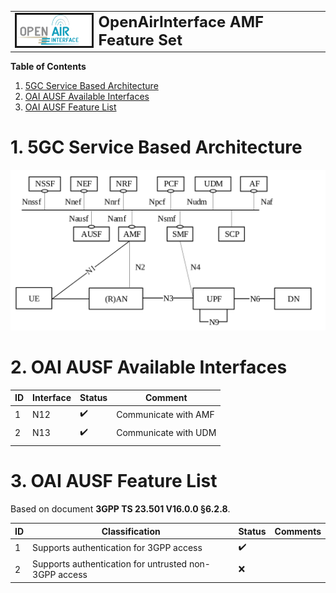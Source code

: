<table style="border-collapse: collapse; border: none;">
  <tr style="border-collapse: collapse; border: none;">
    <td style="border-collapse: collapse; border: none;">
      <a href="http://www.openairinterface.org/">
         <img src="./images/oai_final_logo.png" alt="" border=3 height=50 width=150>
         </img>
      </a>
    </td>
    <td style="border-collapse: collapse; border: none; vertical-align: center;">
      <b><font size = "5">OpenAirInterface AMF Feature Set</font></b>
    </td>
  </tr>
</table>

**Table of Contents**

1. [5GC Service Based Architecture](#1-5gc-service-based-architecture)
2. [OAI AUSF Available Interfaces](#2-oai-ausf-available-interfaces)
3. [OAI AUSF Feature List](#3-oai-ausf-feature-list)

# 1. 5GC Service Based Architecture #

![5GC SBA](./images/5gc_sba.png)

# 2. OAI AUSF Available Interfaces #

| **ID** | **Interface** | **Status**         | **Comment**                                                               |
| ------ | ------------- | ------------------ | --------------------------------------------------------------------------|
| 1      | N12            | :heavy_check_mark: | Communicate with AMF     |
| 2      | N13            | :heavy_check_mark: | Communicate with UDM     |
                                            |

# 3. OAI AUSF Feature List #

Based on document **3GPP TS 23.501 V16.0.0 §6.2.8**.

| **ID** | **Classification**                                      | **Status**         | **Comments**  |
| ------ | ------------------------------------------------------- | ------------------ |---------------|
| 1      | Supports authentication for 3GPP access                 | :heavy_check_mark: |               |
| 2      | Supports authentication for untrusted non-3GPP access   | :x:                |               |
      